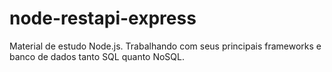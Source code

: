 # node-restapi-express
 Material de estudo Node.js. Trabalhando com seus principais frameworks e banco de dados tanto SQL quanto NoSQL.
